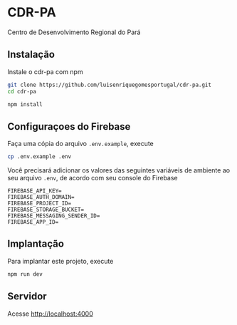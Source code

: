 
# CDR-PA

Centro de Desenvolvimento Regional do Pará


## Instalação

Instale o cdr-pa com npm

```bash
git clone https://github.com/luisenriquegomesportugal/cdr-pa.git
cd cdr-pa

npm install
```
    
## Configuraçoes do Firebase 

Faça uma cópia do arquivo `.env.example`, execute 

```bash
cp .env.example .env
```

Você precisará adicionar os valores das seguintes variáveis ​​de ambiente ao seu arquivo `.env`, de acordo com seu console do Firebase
```env
FIREBASE_API_KEY=
FIREBASE_AUTH_DOMAIN=
FIREBASE_PROJECT_ID=
FIREBASE_STORAGE_BUCKET=
FIREBASE_MESSAGING_SENDER_ID=
FIREBASE_APP_ID=
```

## Implantação

Para implantar este projeto, execute

```bash
npm run dev
```


## Servidor

Acesse [http://localhost:4000](http://localhost:4000) 
